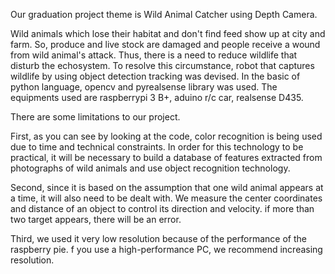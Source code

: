 Our graduation project theme is Wild Animal Catcher using Depth Camera.

Wild animals which lose their habitat and don't find feed show up at city and farm. So, produce and live stock are damaged and people receive a wound from wild animal's attack. Thus, there is a need to reduce wildlife that disturb the echosystem. To resolve this circumstance, robot that captures wildlife by using object detection tracking was devised. In the basic of python language, opencv and pyrealsense library was used. The equipments used are raspberrypi 3 B+, aduino r/c car, realsense D435.

There are some limitations to our project.

First, as you can see by looking at the code, color recognition is being used due to time and technical constraints. In order for this technology to be practical, it will be necessary to build a database of features extracted from photographs of wild animals and use object recognition technology. 

Second, since it is based on the assumption that one wild animal appears at a time, it will also need to be dealt with.
We measure the center coordinates and distance of an object to control its direction and velocity. if more than two target appears, there will be an error.

Third, we used it very low resolution because of the performance of the raspberry pie. f you use a high-performance PC, we recommend increasing resolution.
